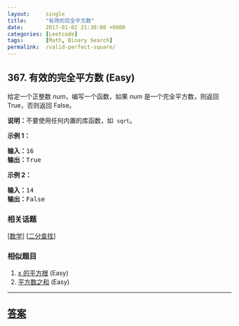 ```yaml
---
layout:     single
title:      "有效的完全平方数"
date:       2017-01-02 21:30:00 +0800
categories: [Leetcode]
tags:       [Math, Binary Search]
permalink:  /valid-perfect-square/
---
```


## 367. 有效的完全平方数 (Easy)

<p>给定一个正整数 <em>num</em>，编写一个函数，如果 <em>num</em> 是一个完全平方数，则返回 True，否则返回 False。</p>

<p><strong>说明：</strong>不要使用任何内置的库函数，如&nbsp; <code>sqrt</code>。</p>

<p><strong>示例 1：</strong></p>

<pre><strong>输入：</strong>16
<strong>输出：</strong>True</pre>

<p><strong>示例 2：</strong></p>

<pre><strong>输入：</strong>14
<strong>输出：</strong>False
</pre>

### 相关话题
  [[数学](https://github.com/openset/leetcode/tree/master/tag/math/README.md)]
  [[二分查找](https://github.com/openset/leetcode/tree/master/tag/binary-search/README.md)]

### 相似题目
  1. [x 的平方根](/sqrtx) (Easy)
  1. [平方数之和](/sum-of-square-numbers) (Easy)

---

## [答案](https://github.com/openset/leetcode/tree/master/problems/valid-perfect-square)
